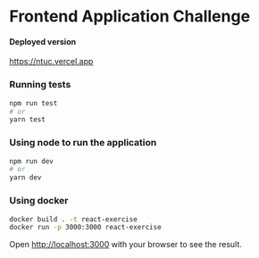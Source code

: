 # Frontend Application Challenge

#### Deployed version
https://ntuc.vercel.app

### Running tests

```bash
npm run test
# or
yarn test
```

### Using node to run the application

```bash
npm run dev
# or
yarn dev
```

### Using docker

```bash
docker build . -t react-exercise
docker run -p 3000:3000 react-exercise
```

Open [http://localhost:3000](http://localhost:3000) with your browser to see the result.
